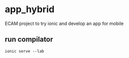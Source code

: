 # app_hybrid
ECAM project to try ionic and develop an app for mobile

## run compilator

`ionic serve --lab`
